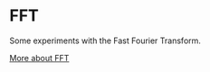 # FFT
Some experiments with the Fast Fourier Transform.

[More about FFT](https://en.wikipedia.org/wiki/Fast_Fourier_transform "Wiki")
